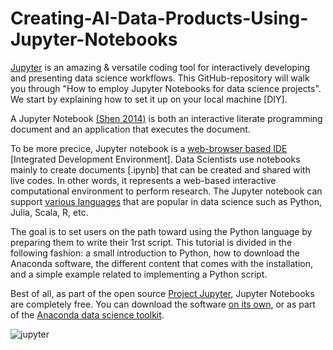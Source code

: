 # Creating-AI-Data-Products-Using-Jupyter-Notebooks

<a href="https://jupyter.org/try" style="outline: none;">Jupyter</a> is an amazing &  versatile coding tool for interactively developing and presenting data science workflows. This GitHub-repository will walk you through "How to employ Jupyter Notebooks for data science projects". We start by explaining how to set it up on your local machine [DIY]. 

A Jupyter Notebook <a href="https://link.springer.com/article/10.1007/s10664-021-09961-9"  target="_blank" style="outline: none;" rel="noopener"> (Shen 2014)</a>  is both an interactive literate programming document
and an application that executes the document.
 
To be more precice, Jupyter notebook is a <a href="https://en.wikipedia.org/wiki/Integrated_development_environment" target="_blank" style="outline: none;" rel="noopener"> web-browser based IDE</a> [Integrated Development Environment]. Data Scientists use notebooks mainly to create documents [.ipynb] that can be created and shared with live codes. In other words, it represents a web-based interactive computational environment to perform research. The Jupyter notebook can support <a href="https://jupyter4edu.github.io/jupyter-edu-book/jupyter.html" target="_blank" style="outline: none;" rel="noopener"> various languages</a> that are popular in data science such as Python, Julia, Scala, R, etc.

The goal is to set users on the path toward using the Python language by preparing them to write their 1rst script. This tutorial is divided in the following fashion: a small introduction to Python, how to download the Anaconda software, the different content that comes with the installation, and a simple example related to implementing a Python script.

Best of all, as part of the open source <a href="https://jupyter.org/" style="outline: none;">Project Jupyter</a>, Jupyter Notebooks are completely free. You can download the software <a href="https://jupyter.org/install" target="_blank" style="outline: none;" rel="noopener">on its own</a>, or as part of the <a href="https://www.anaconda.com/products/individual" target="_blank" rel="noopener">Anaconda data science toolkit</a>.

![jupyter](https://user-images.githubusercontent.com/684692/191042084-f82c5fb2-1b46-40fe-a631-420493397049.png)


